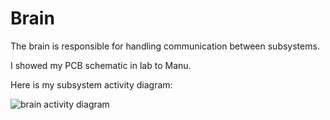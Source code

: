 # Brain

The brain is responsible for handling communication between subsystems.

I showed my PCB schematic in lab to Manu.

Here is my subsystem activity diagram:

![brain activity diagram](https://user-images.githubusercontent.com/64819823/219467222-b04cf1d9-48ae-4a3e-9c8e-9a35266baaea.png)
